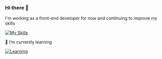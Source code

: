 ### Hi there 👋
I'm working as a front-end developer for now and continuing to improve my skills

[![My Skills](https://skillicons.dev/icons?i=js,html,css,react,ts,nextjs,jquery,tailwind,materialui,bootstrap,sass,less)](https://skillicons.dev)

🌱 I’m currently learning

[![Learning](https://skillicons.dev/icons?i=nodejs)](https://skillicons.dev)
  
<!--
**idilTugba/idilTugba** is a ✨ _special_ ✨ repository because its `README.md` (this file) appears on your GitHub profile.

Here are some ideas to get you started:

- 🔭 I’m currently working on ...
- 🌱 I’m currently learning ...
- 👯 I’m looking to collaborate on ...
- 🤔 I’m looking for help with ...
- 💬 Ask me about ...
- 📫 How to reach me: ...
- 😄 Pronouns: ...
- ⚡ Fun fact: ...
-->
